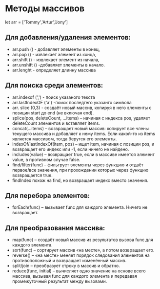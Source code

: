 # Методы массивов #
let arr = ['Tommy','Artur','Jony'] 

## Для добавления/удаления элементов:
- arr.push () - добавляет элементы в конец,
- arr.pop () - извлекает элемент из конца,
- arr.shift () - извлекает элемент из начала, 
- arr.unshift () -добавляет элементы в начало.
- arr.lenght - определяет длинну массива 

## Для поиска среди элементов:
- arr.indexof (',') - поиск указаного текста 
- arr.lastIndexOF ('a') -поиск последгего указанго символа 
- arr. slice (0,3) - создаёт новый массив, копируя в него элементы с позиции start до end (не включая end).
- splice(pos, deleteCount, ...items) – начиная с индекса pos, удаляет deleteCount элементов и вставляет items.
- concat(...items) – возвращает новый массив: копирует все члены текущего массива и добавляет к нему items. Если какой-то из items является массивом, тогда берутся его элементы.
- indexOf/lastIndexOf(item, pos) – ищет item, начиная с позиции pos, и возвращает его индекс или -1, если ничего не найдено.
- includes(value) – возвращает true, если в массиве имеется элемент value, в противном случае false.
- find/filter(func) – фильтрует элементы через функцию и отдаёт первое/все значения, при прохождении которых через функцию возвращается true.
- findIndex похож на find, но возвращает индекс вместо значения.

## Для перебора элементов:
- forEach(func) – вызывает func для каждого элемента. Ничего не возвращает.

## Для преобразования массива:
- map(func) – создаёт новый массив из результатов вызова func для каждого элемента.
- sort(func) – сортирует массив «на месте», а потом возвращает его.
- reverse() – «на месте» меняет порядок следования элементов на противоположный и возвращает изменённый массив.
- split/join – преобразует строку в массив и обратно.
- reduce(func, initial) – вычисляет одно значение на основе всего массива, вызывая func для каждого элемента и передавая промежуточный результат между вызовами.